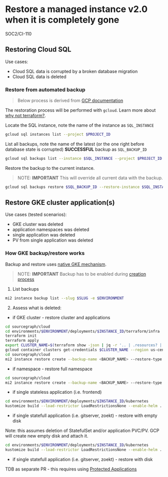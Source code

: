 # Restore a managed instance v2.0 when it is completely gone

<span class="badge badge-note">SOC2/CI-110</span>

## Restoring Cloud SQL

Use cases:

- Cloud SQL data is corrupted by a broken database migration
- Cloud SQL data is deleted

### Restore from automated backup

> Below process is derived from [GCP documentation](https://cloud.google.com/sql/docs/postgres/backup-recovery/restoring#gcloud)

The restoration process will be performed with `gcloud`. Learn more about [why not terraform?](https://registry.terraform.io/providers/hashicorp/google/latest/docs/resources/sql_database_instance#restore_backup_context).

Locate the SQL instance, note the name of the instance as `SQL_INSTANCE`

```sh
gcloud sql instances list --project $PROJECT_ID
```

List all backups, note the name of the latest (or the one right before database state is corrupted) **SUCCESSFUL** backup as `SQL_BACKUP_ID`

```sh
gcloud sql backups list --instance $SQL_INSTANCE --project $PROJECT_ID
```

Restore the backup to the current instance.

> NOTE: **IMPORTANT** This will override all current data with the backup.

```sh
gcloud sql backups restore $SQL_BACKUP_ID --restore-instance $SQL_INSTANCE --project $PROJECT_ID
```

## Restore GKE cluster application(s)

Use cases (tested scenarios):

- GKE cluster was deleted
- application namespaces was deleted
- single application was deleted
- PV from single application was deleted

### How GKE backup/restore works

Backup and restore uses [native GKE mechanism](https://cloud.google.com/kubernetes-engine/docs/add-on/backup-for-gke/concepts/backup-for-gke).

> NOTE: **IMPORTANT** Backup has to be enabled during [creation process](./creation_process.md#enable-backup)

1. List backups

```sh
mi2 instance backup list --slug $SLUG -e $ENVIRONMENT
```

2. Assess what is deleted:

- if GKE cluster - restore cluster and applications

```sh
cd sourcegraph/cloud
cd environments/$ENVIRONMENT/deployments/$INSTANCE_ID/terraform/infra
terraform init
terraform apply
export CLUSTER_NAME=$(terraform show -json | jq -r '.. | .resources? | select(.!=null) | .[] | select((.type == "google_container_cluster") and (.mode == "managed")) | .values.name')
gcloud container clusters get-credentials $CLUSTER_NAME --region us-central1 --project $PROJECT_ID
cd sourcegraph/cloud
mi2 instance restore create --backup-name <BACKUP_NAME> --restore-type full-replace --slug $SLUG -e $ENVIRONMENT
```

- if namespace - restore full namespace

```sh
cd sourcegraph/cloud
mi2 instance restore create --backup-name <BACKUP_NAME> --restore-type full-replace --slug $SLUG -e $ENVIRONMENT
```

- if single stateless application (i.e. frontend)

```sh
cd environments/$ENVIRONMENT/deployments/$INSTANCE_ID/kubernetes
kustomize build --load-restrictor LoadRestrictionsNone --enable-helm . | kubectl apply -f -
```

- if single statefull application (i.e. gitserver, zoekt) - restore with empty disk

Note: this assumes deletion of StatefulSet and/or application PVC/PV. GCP will create new empty disk and attach it.

```sh
cd environments/$ENVIRONMENT/deployments/$INSTANCE_ID/kubernetes
kustomize build --load-restrictor LoadRestrictionsNone --enable-helm . | kubectl apply -f -
```

- if single statefull application (i.e. gitserver, zoekt) - restore with disk

TDB as separate PR - this requires using [Protected Applications](https://cloud.google.com/kubernetes-engine/docs/add-on/backup-for-gke/how-to/protected-application#backup-one-restore-all)
